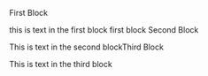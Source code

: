 First Block

this is text in the first block first block
Second Block

This is text in the second blockThird Block

This is text in the third block